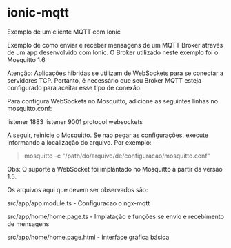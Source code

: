 # ionic-mqtt
Exemplo de um cliente MQTT com Ionic

Exemplo de como enviar e receber mensagens de um MQTT Broker através de um app desenvolvido com Ionic.
O Broker utilizado neste exemplo foi o Mosquitto 1.6

Atenção: Aplicações hibridas se utilizam de WebSockets para se conectar a servidores TCP. Portanto, é necessário que seu Broker MQTT 
esteja configurado para aceitar esse tipo de conexão.

Para configura WebSockets no Mosquitto, adicione as seguintes linhas no mosquitto.conf:

listener 1883
listener 9001
protocol websockets

A seguir, reinicie o Mosquitto. Se nao pegar as configurações, execute informando a localização do arquivo. Por exemplo:

> mosquitto -c "/path/do/arquivo/de/configuracao/mosquitto.conf"

Obs: O suporte a WebSocket foi implantado no Mosquitto a partir da versão 1.5.

Os arquivos aqui que devem ser observados são:

src/app/app.module.ts - Configuracao o ngx-mqtt

src/app/home/home.page.ts - Implatação e funções se envio e recebimento de mensagens

src/app/home/home.page.html - Interface gráfica básica


